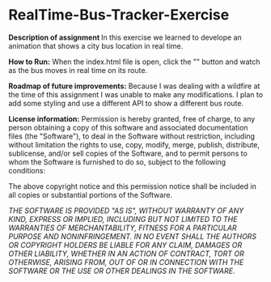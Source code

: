 # RealTime-Bus-Tracker-Exercise

<b> Description of assignment </b>
In this exercise we learned to develope an animation that shows a city bus location in real time. 

<b>How to Run:</b> 
When the index.html file is open, click the "" button and watch as the bus moves in real time on its route.

<b>Roadmap of future improvements:</b>
Because I was dealing with a wildfire at the time of this assignment I was unable to make any modifications. I plan to add some styling and use a different API to show a different bus route.

<b>License information:</b> 
Permission is hereby granted, free of charge, to any person obtaining a copy of this software and associated documentation files (the "Software"), to deal in the Software without restriction, including without limitation the rights to use, copy, modify, merge, publish, distribute, sublicense, and/or sell copies of the Software, and to permit persons to whom the Software is furnished to do so, subject to the following conditions:

The above copyright notice and this permission notice shall be included in all copies or substantial portions of the Software.

<i>THE SOFTWARE IS PROVIDED "AS IS", WITHOUT WARRANTY OF ANY KIND, EXPRESS OR IMPLIED, INCLUDING BUT NOT LIMITED TO THE WARRANTIES OF MERCHANTABILITY, FITNESS FOR A PARTICULAR PURPOSE AND NONINFRINGEMENT. IN NO EVENT SHALL THE AUTHORS OR COPYRIGHT HOLDERS BE LIABLE FOR ANY CLAIM, DAMAGES OR OTHER LIABILITY, WHETHER IN AN ACTION OF CONTRACT, TORT OR OTHERWISE, ARISING FROM, OUT OF OR IN CONNECTION WITH THE SOFTWARE OR THE USE OR OTHER DEALINGS IN THE SOFTWARE.</i>
